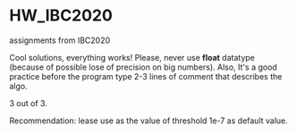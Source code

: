 # HW_IBC2020
assignments from IBC2020


Cool solutions, everything works! Please, never use __float__ datatype (because of possible lose of precision on big numbers).
Also, It's a good practice before the program type 2-3 lines of comment that describes the algo. 

3 out of 3.

Recommendation: lease use as the value of threshold 1e-7 as default value. 

